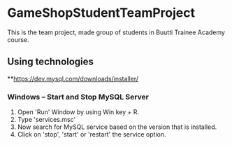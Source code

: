 # GameShopStudentTeamProject
This is the team project, made group of students in Buutti Trainee Academy course.

## Using technologies

**https://dev.mysql.com/downloads/installer/

### Windows – Start and Stop MySQL Server

1.  Open 'Run' Window by using Win key + R.
2.  Type 'services.msc'
3.  Now search for MySQL service based on the version that is installed.
4.  Click on 'stop', 'start' or 'restart' the service option.
